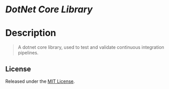 # _DotNet Core Library_

# Description

> A dotnet core library, used to test and validate continuous integration pipelines.

## License

Released under the [MIT License](./LICENSE).

